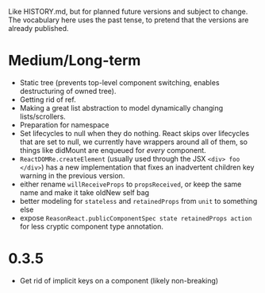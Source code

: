 Like HISTORY.md, but for planned future versions and subject to change. The vocabulary here uses the past tense, to pretend that the versions are already published.

# Medium/Long-term

- Static tree (prevents top-level component switching, enables destructuring of owned tree).
- Getting rid of ref.
- Making a great list abstraction to model dynamically changing lists/scrollers.
- Preparation for namespace
- Set lifecycles to null when they do nothing. React skips over lifecycles that are set to null, we currently have wrappers around all of them, so things like didMount are enqueued for *every* component.
- `ReactDOMRe.createElement` (usually used through the JSX `<div> foo </div>`) has a new implementation that fixes an inadvertent children key warning in the previous version.
- either rename `willReceiveProps` to `propsReceived`, or keep the same name and make it take oldNew self bag
- better modeling for `stateless` and `retainedProps` from `unit` to something else
- expose `ReasonReact.publicComponentSpec state retainedProps action` for less cryptic component type annotation.

# 0.3.5

- Get rid of implicit keys on a component (likely non-breaking)
